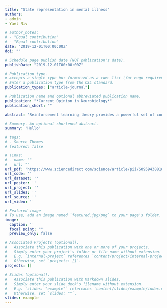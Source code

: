 ```yaml
---
title: "State representation in mental illness"
authors:
- admin
- Yael Niv

# author_notes:
# - "Equal contribution"
# - "Equal contribution"
date: "2019-12-01T00:00:00Z"
doi: ""

# Schedule page publish date (NOT publication's date).
publishDate: "2019-12-01T00:00:00Z"

# Publication type.
# Accepts a single type but formatted as a YAML list (for Hugo requirements).
# Enter a publication type from the CSL standard.
publication_types: ["article-journal"]

# Publication name and optional abbreviated publication name.
publication: "*Current Opinion in Neurobiology*"
publication_short: ""

abstract: 'Reinforcement learning theory provides a powerful set of computational ideas for modeling human learning and decision making. Reinforcement learning algorithms rely on state representations that enable efficient behavior by focusing only on aspects relevant to the task at hand. Forming such representations often requires selective attention to the sensory environment, and recalling memories of relevant past experiences. A striking range of psychiatric disorders, including bipolar disorder and schizophrenia, involve changes in these cognitive processes. We review and discuss evidence that these changes can be cast as altered state representation, with the goal of providing a useful transdiagnostic dimension along which mental disorders can be understood and compared.'

# Summary. An optional shortened abstract.
summary: 'Hello'

# tags:
# - Source Themes
# featured: false

# links:
# - name: ""
#   url: ""
url_pdf: 'https://www.sciencedirect.com/science/article/pii/S0959438818300928'
url_code: ''
url_dataset: ''
url_poster: ''
url_project: ''
url_slides: ''
url_source: ''
url_video: ''

# Featured image
# To use, add an image named `featured.jpg/png` to your page's folder. 
image:
  caption: ''
  focal_point: ""
  preview_only: false

# Associated Projects (optional).
#   Associate this publication with one or more of your projects.
#   Simply enter your project's folder or file name without extension.
#   E.g. `internal-project` references `content/project/internal-project/index.md`.
#   Otherwise, set `projects: []`.
projects: []

# Slides (optional).
#   Associate this publication with Markdown slides.
#   Simply enter your slide deck's filename without extension.
#   E.g. `slides: "example"` references `content/slides/example/index.md`.
#   Otherwise, set `slides: ""`.
slides: example
---
```


<!-- {{% callout note %}}
Click the *Cite* button above to demo the feature to enable visitors to import publication metadata into their reference management software.
{{% /callout %}}

{{% callout note %}}
Create your slides in Markdown - click the *Slides* button to check out the example.
{{% /callout %}}

Add the publication's **full text** or **supplementary notes** here. You can use rich formatting such as including [code, math, and images](https://docs.hugoblox.com/content/writing-markdown-latex/). -->
